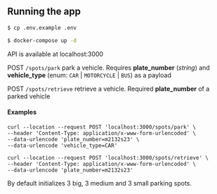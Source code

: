 ## Running the app

```bash
$ cp .env.example .env
```

```bash
$ docker-compose up -d
```

API is available at localhost:3000

POST `/spots/park` park a vehicle. Requires **plate_number** (*string*) and **vehicle_type** (enum: `CAR` | `MOTORCYCLE` | `BUS`) as a payload

POST `/spots/retrieve` retrieve a vehicle. Required **plate_number** of a parked vehicle

#### Examples
```curl
curl --location --request POST 'localhost:3000/spots/park' \
--header 'Content-Type: application/x-www-form-urlencoded' \
--data-urlencode 'plate_number=m2132s23' \
--data-urlencode 'vehicle_type=CAR'
```
```curl
curl --location --request POST 'localhost:3000/spots/retrieve' \
--header 'Content-Type: application/x-www-form-urlencoded' \
--data-urlencode 'plate_number=m2132s23'
```

By default initializes 3 big, 3 medium and 3 small parking spots.
